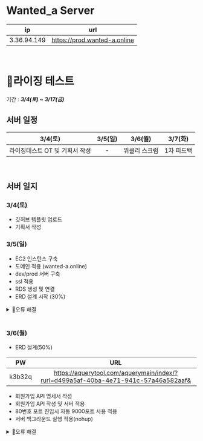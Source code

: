 # Wanted_a Server
| ip | url |
| :--: | :--:  |
|3.36.94.149 | <https://prod.wanted-a.online> |


<br>

# 🌄라이징 테스트
기간 : ***3/4(토) ~ 3/17(금)***
## 서버 일정
| 3/4(토) | 3/5(일) | 3/6(월) | 3/7(화) |
|:--:|:--:|:--:|:--:|
| 라이징테스트 OT 및 기획서 작성 | - | 위클리 스크럼 | 1차 피드백 |

<br>

## 서버 일지
### 3/4(토)
 - 깃허브 템플릿 업로드
 - 기획서 작성
 
### 3/5(일)
 - EC2 인스턴스 구축
 - 도메인 적용 (wanted-a.online)
 - dev/prod 서버 구축
 - ssl 적용
 - RDS 생성 및 연결
 - ERD 설계 시작 (30%)
 <details>
<summary> 🔎오류 해결</summary>
<div markdown="1">

> - DNS 네임 서버 적용 에러 : 홈페이지를 새로고침/ 다시 시작하여 알맞게 입력했는지 다시 한 번 확인하고 시간을 가지고 기다리자. 도메인이 적용되는데 최대 1시간은 필요할 수도 있음
> - EC2 ip로 외부 ip에서 요청시 실행 안 됨 : EC2의 인바운드 규칙을 모든 ip로 수정
> - 서브 도메인 폴더 생성 권한 제한 : permission denied : mysql에 등록된 root 외에 다른 유저가 폴더에 접근할 수 있도록 권한을 부여해 주어야 한다.
> - 서브 도메인 : 연결이 비공개로 설정되어 있지 않습니다 : nginx에 서버를 입력할 때 기존 server 안에 코드를 작성했다. 항상 각각의 서버는 서로를 포함하는 것이 아니라 구분하여 작성해야 함

</div>
</details>

<br>

### 3/6(월)
 - ERD 설계(50%)
 
|PW | URL|
|:--:|:--:|
| k3b32q | https://aquerytool.com/aquerymain/index/?rurl=d499a5af-40ba-4e71-941c-57a46a582aaf& |

 - 회원가입 API 명세서 작성
 - 회원가입 API 작성 및 서버 적용
 - 80번호 포트 진입시 자동 9000포트 사용 적용
 - 서버 백그라운드 실행 적용(nohup)
 
 <details>
<summary> 🔎오류 해결</summary>
<div markdown="1">

 > - DDL 적용할 때 No database selected 에러 : `use <database명>;` 실행 후 테이블 생성하기 --- https://dalpeng2.tistory.com/84 
 > - 비밀번호 정규 표현식 비정상작동 : match에 보내주는 문자열 변수를 잘 못 지정하고 있었다.
 > - 인스턴스 내 .jar 파일 실행시 mysql 연결 오류 : 인스턴스 인바운드 규칙에 mysql 추가 & RDS 연결 설정을 통해 해결하였다!

</div>
</details>
